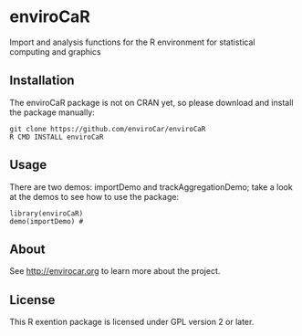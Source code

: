 # enviroCaR

Import and analysis functions for the R environment for statistical computing and graphics

## Installation

The enviroCaR package is not on CRAN yet, so please download and install the package manually:

```
git clone https://github.com/enviroCar/enviroCaR
R CMD INSTALL enviroCaR
```


## Usage

There are two demos: importDemo and trackAggregationDemo;
take a look at the demos to see how to use the package:

```
library(enviroCaR)
demo(importDemo) # 
```

## About

See http://envirocar.org to learn more about the project.

## License

This R exention package is licensed under GPL version 2 or later.
